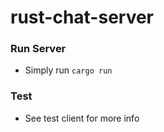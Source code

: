 # rust-chat-server

### Run Server
- Simply run `cargo run`

### Test
- See test client for more info